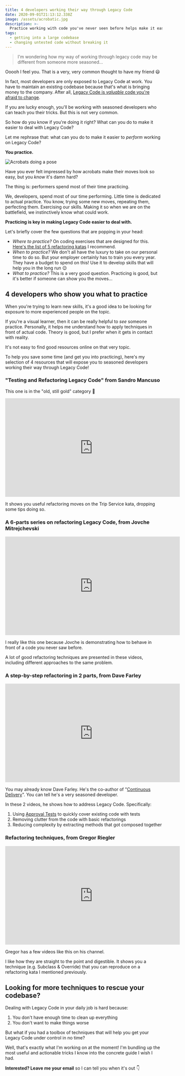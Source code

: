 ```yaml
---
title: 4 developers working their way through Legacy Code
date: 2020-09-01T21:13:12.338Z
image: /assets/acrobatic.jpg
description: >-
  Practice working with code you've never seen before helps make it easier. Here's my selection of videos that will expose you to seasoned developers doing that!
tags:
  - getting into a large codebase
  - changing untested code without breaking it
---
```


> I'm wondering how my way of working through legacy code may be different from someone more seasoned…

Ooooh I feel you. That is a very, very common thought to have my friend 😃

In fact, most developers are only exposed to Legacy Code at work. You have to maintain an existing codebase because that's what is bringing money to the company. After all, [Legacy Code is _valuable_ code you're afraid to change](../what-is-legacy-code-is-it-code-without-tests#code-youre-not-comfortable-changing).

If you are lucky enough, you'll be working with seasoned developers who can teach you their tricks. But this is not very common.

So how do you know if you're doing it right? What can you do to make it easier to deal with Legacy Code?

Let me rephrase that: what can you do to make it easier to _perform_ working on Legacy Code?

**You practice.**

![Acrobats doing a pose](/assets/acrobatic.jpg)

Have you ever felt impressed by how acrobats make their moves look so easy, but you _know_ it's damn hard?

The thing is: performers spend most of their time practicing.

We, developers, spend most of our time performing. Little time is dedicated to actual practice. You know, trying some new moves, repeating them, perfecting them. Exercising our skills. Making it so when we are on the battlefield, we instinctively know what could work.

**Practicing is key in making Legacy Code easier to deal with.**

Let's briefly cover the few questions that are popping in your head:

- _Where to practice?_ On coding exercises that are designed for this. [Here's the list of 5 refactoring katas](../5-coding-exercises-to-practice-refactoring-legacy-code) I recommend.
- _When to practice?_ We don't all have the luxury to take on our personal time to do so. But your employer certainly has to train you every year. They have a budget to spend on this! Use it to develop skills that will help you in the long run 😉
- _What to practice?_ This is a very good question. Practicing is good, but it's better if someone can show you the moves…

## 4 developers who show you what to practice

When you're trying to learn new skills, it's a good idea to be looking for exposure to more experienced people on the topic.

If you're a visual learner, then it can be really helpful to _see_ someone practice. Personally, it helps me understand how to apply techniques in front of actual code. Theory is good, but I prefer when it gets in contact with reality.

It's not easy to find good resources online on that very topic.

To help you save some time (and get you into practicing), here's my selection of 4 resources that will expose you to seasoned developers working their way through Legacy Code!

### "Testing and Refactoring Legacy Code" from Sandro Mancuso

This one is in the "old, still gold" category 🏅

<iframe width="560" height="315" src="https://www.youtube-nocookie.com/embed/_NnElPO5BU0" frameborder="0" allow="accelerometer; autoplay; encrypted-media; gyroscope; picture-in-picture" allowfullscreen></iframe>

It shows you useful refactoring moves on the Trip Service kata, dropping some tips doing so.

### A 6-parts series on refactoring Legacy Code, from Jovche Mitrejchevski

<iframe width="560" height="315" src="https://www.youtube-nocookie.com/embed/1ap11RbVGik" frameborder="0" allow="accelerometer; autoplay; encrypted-media; gyroscope; picture-in-picture" allowfullscreen></iframe>

I really like this one because Jovche is demonstrating how to behave in front of a code you never saw before.

A lot of good refactoring techniques are presented in these videos, including different approaches to the same problem.

### A step-by-step refactoring in 2 parts, from Dave Farley

<iframe width="560" height="315" src="https://www.youtube-nocookie.com/embed/p-oWHEfXEVs" frameborder="0" allow="accelerometer; autoplay; encrypted-media; gyroscope; picture-in-picture" allowfullscreen></iframe>

You may already know Dave Farley. He's the co-author of "[Continuous Delivery](https://martinfowler.com/books/continuousDelivery.html)". You can tell he's a very seasoned developer.

In these 2 videos, he shows how to address Legacy Code. Specifically:

1. Using [Approval Tests](../../approval-tests) to quickly cover existing code with tests
2. Removing clutter from the code with basic refactorings
3. Reducing complexity by extracting methods that got composed together

### Refactoring techniques, from Gregor Riegler

<iframe width="560" height="315" src="https://www.youtube-nocookie.com/embed/yqzYLm27cGw" frameborder="0" allow="accelerometer; autoplay; encrypted-media; gyroscope; picture-in-picture" allowfullscreen></iframe>

Gregor has a few videos like this on his channel.

I like how they are straight to the point and digestible. It shows you a technique (e.g. Subclass & Override) that you can reproduce on a refactoring kata I mentioned previously.

## Looking for more techniques to rescue your codebase?

Dealing with Legacy Code in your daily job is hard because:

1. You don't have enough time to clean up everything
2. You don't want to make things worse

But what if you had a toolbox of techniques that will help you get your Legacy Code under control in no time?

Well, that's exactly what I'm working on at the moment! I'm bundling up the most useful and actionable tricks I know into the concrete guide I wish I had.

**Interested? Leave me your email** so I can tell you when it's out 👇
